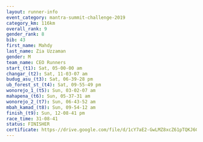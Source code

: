 ```yaml
---
layout: runner-info 
event_category: mantra-summit-challenge-2019 
category_km: 116km 
overall_rank: 9
gender_rank: 8
bib: 43
first_name: Mahdy
last_name: Zia Uzzaman
gender: M
team_name: CEO Runners
start_(t1): Sat, 05-00-00 am
changar_(t2): Sat, 11-03-07 am
budug_asu_(t3): Sat, 06-39-28 pm
ub_forest_st_(t4): Sat, 09-55-49 pm
wonorejo_1_(t5): Sun, 03-02-07 am
mahapena_(t6): Sun, 05-37-31 am
wonorejo_2_(t7): Sun, 06-43-52 am
mbah_kamad_(t8): Sun, 09-54-12 am
finish_(t9): Sun, 12-08-41 pm
race_time: 31-08-41
status: FINISHER
certificate: https-//drive.google.com/file/d/1cY7aE2-GwLMZ8xcZ61pTQKJ6GrYUd8Vd/view?usp=sharing
---
```

